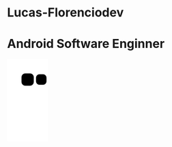 # Lucas-Florenciodev
# Android Software Enginner







![snake gif](https://github.com/Formandodev/Formandodev/blob/output/github-contribution-grid-snake.svg)
